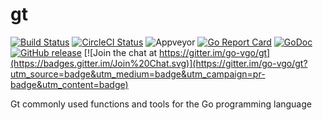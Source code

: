 # gt
[![Build Status](https://travis-ci.org/go-vgo/gt.svg)](https://travis-ci.org/go-vgo/gt)
[![CircleCI Status](https://circleci.com/gh/go-vgo/gt.svg?style=shield)](https://circleci.com/gh/go-vgo/gt)
![Appveyor](https://ci.appveyor.com/api/projects/status/github/go-vgo/gt?branch=master&svg=true)
[![Go Report Card](https://goreportcard.com/badge/github.com/go-vgo/gt)](https://goreportcard.com/report/github.com/go-vgo/gt)
[![GoDoc](https://godoc.org/github.com/go-vgo/gt?status.svg)](https://godoc.org/github.com/go-vgo/gt)
[![GitHub release](https://img.shields.io/github/release/go-vgo/gt.svg)](https://github.com/go-vgo/gt/releases/latest)
[![Join the chat at https://gitter.im/go-vgo/gt](https://badges.gitter.im/Join%20Chat.svg)](https://gitter.im/go-vgo/gt?utm_source=badge&utm_medium=badge&utm_campaign=pr-badge&utm_content=badge)

Gt commonly used functions and tools for the Go programming language